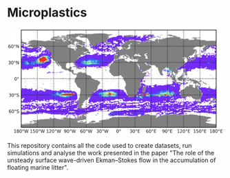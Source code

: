 # Microplastics

![image](./Figures/microplastics.png)

This repository contains all the code used to create datasets, run simulations and analyse the work presented in the paper "The role of the unsteady surface wave-driven Ekman–Stokes flow in the accumulation of floating marine litter".
